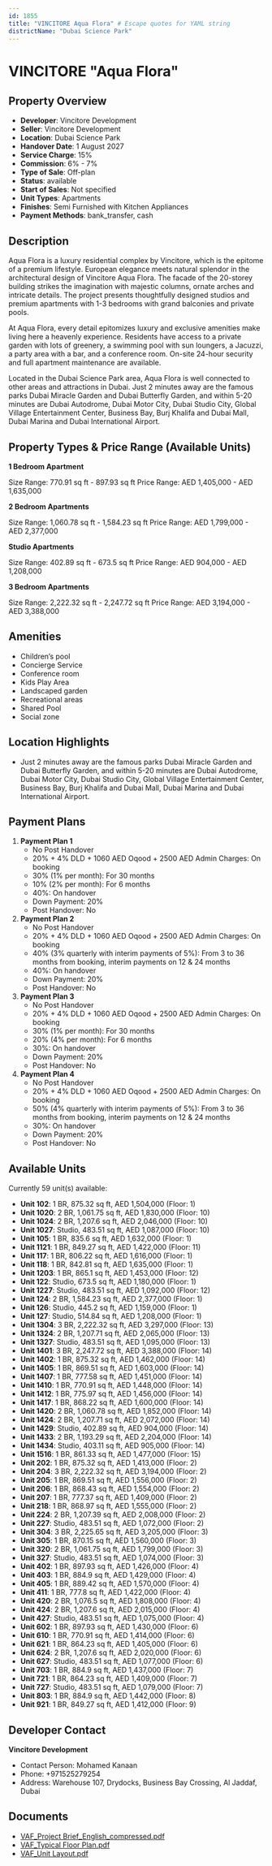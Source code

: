 ```yaml
---
id: 1855
title: "VINCITORE Aqua Flora" # Escape quotes for YAML string
districtName: "Dubai Science Park"
---
```


# VINCITORE "Aqua Flora"

## Property Overview
- **Developer**: Vincitore Development
- **Seller**: Vincitore Development
- **Location**: Dubai Science Park
- **Handover Date**: 1 August 2027
- **Service Charge**: 15%
- **Commission**: 6% - 7%
- **Type of Sale**: Off-plan
- **Status**: available
- **Start of Sales**: Not specified
- **Unit Types**: Apartments
- **Finishes**: Semi Furnished with Kitchen Appliances
- **Payment Methods**: bank_transfer, cash

## Description
Aqua Flora is a luxury residential complex by Vincitore, which is the epitome of a premium lifestyle. European elegance meets natural splendor in the architectural design of Vincitore Aqua Flora. The facade of the 20-storey building strikes the imagination with majestic columns, ornate arches and intricate details. The project presents thoughtfully designed studios and premium apartments with 1-3 bedrooms with grand balconies and private pools. 

 At Aqua Flora, every detail epitomizes luxury and exclusive amenities make living here a heavenly experience. Residents have access to a private garden with lots of greenery, a swimming pool with sun loungers, a Jacuzzi, a party area with a bar, and a conference room. On-site 24-hour security and full apartment maintenance are available. 

 Located in the Dubai Science Park area, Aqua Flora is well connected to other areas and attractions in Dubai. Just 2 minutes away are the famous parks Dubai Miracle Garden and Dubai Butterfly Garden, and within 5-20 minutes are Dubai Autodrome, Dubai Motor City, Dubai Studio City, Global Village Entertainment Center, Business Bay, Burj Khalifa and Dubai Mall, Dubai Marina and Dubai International Airport.

## Property Types & Price Range (Available Units)
**1 Bedroom Apartment**

Size Range: 770.91 sq ft - 897.93 sq ft
Price Range: AED 1,405,000 - AED 1,635,000

**2 Bedroom Apartments**

Size Range: 1,060.78 sq ft - 1,584.23 sq ft
Price Range: AED 1,799,000 - AED 2,377,000

**Studio Apartments**

Size Range: 402.89 sq ft - 673.5 sq ft
Price Range: AED 904,000 - AED 1,208,000

**3 Bedroom Apartments**

Size Range: 2,222.32 sq ft - 2,247.72 sq ft
Price Range: AED 3,194,000 - AED 3,388,000

## Amenities
- Children’s pool
- Concierge Service
- Conference room
- Kids Play Area
- Landscaped garden
- Recreational areas
- Shared Pool
- Social zone

## Location Highlights
- Just 2 minutes away are the famous parks Dubai Miracle Garden and Dubai Butterfly Garden, and within 5-20 minutes are Dubai Autodrome, Dubai Motor City, Dubai Studio City, Global Village Entertainment Center, Business Bay, Burj Khalifa and Dubai Mall, Dubai Marina and Dubai International Airport.

## Payment Plans
1. **Payment Plan 1**
   - No Post Handover
   - 20% + 4% DLD + 1060 AED Oqood + 2500 AED Admin Charges: On booking
   - 30% (1% per month): For 30 months
   - 10% (2% per month): For 6 months
   - 40%: On handover
   - Down Payment: 20%
   - Post Handover: No
2. **Payment Plan 2**
   - No Post Handover
   - 20% + 4% DLD + 1060 AED Oqood + 2500 AED Admin Charges: On booking
   - 40% (3% quarterly with interim payments of 5%): From 3 to 36 months from booking, interim payments on 12 & 24 months
   - 40%: On handover
   - Down Payment: 20%
   - Post Handover: No
3. **Payment Plan 3**
   - No Post Handover
   - 20% + 4% DLD + 1060 AED Oqood + 2500 AED Admin Charges: On booking
   - 30% (1% per month): For 30 months
   - 20% (4% per month): For 6 months
   - 30%: On handover
   - Down Payment: 20%
   - Post Handover: No
4. **Payment Plan 4**
   - No Post Handover
   - 20% + 4% DLD + 1060 AED Oqood + 2500 AED Admin Charges: On booking
   - 50% (4% quarterly with interim payments of 5%): From 3 to 36 months from booking, interim payments on 12 & 24 months
   - 30%: On handover
   - Down Payment: 20%
   - Post Handover: No

## Available Units
Currently 59 unit(s) available:
- **Unit 102**: 1 BR, 875.32 sq ft, AED 1,504,000 (Floor: 1)
- **Unit 1020**: 2 BR, 1,061.75 sq ft, AED 1,830,000 (Floor: 10)
- **Unit 1024**: 2 BR, 1,207.6 sq ft, AED 2,046,000 (Floor: 10)
- **Unit 1027**: Studio, 483.51 sq ft, AED 1,087,000 (Floor: 10)
- **Unit 105**: 1 BR, 835.6 sq ft, AED 1,632,000 (Floor: 1)
- **Unit 1121**: 1 BR, 849.27 sq ft, AED 1,422,000 (Floor: 11)
- **Unit 117**: 1 BR, 806.22 sq ft, AED 1,616,000 (Floor: 1)
- **Unit 118**: 1 BR, 842.81 sq ft, AED 1,635,000 (Floor: 1)
- **Unit 1203**: 1 BR, 865.1 sq ft, AED 1,453,000 (Floor: 12)
- **Unit 122**: Studio, 673.5 sq ft, AED 1,180,000 (Floor: 1)
- **Unit 1227**: Studio, 483.51 sq ft, AED 1,092,000 (Floor: 12)
- **Unit 124**: 2 BR, 1,584.23 sq ft, AED 2,377,000 (Floor: 1)
- **Unit 126**: Studio, 445.2 sq ft, AED 1,159,000 (Floor: 1)
- **Unit 127**: Studio, 514.84 sq ft, AED 1,208,000 (Floor: 1)
- **Unit 1304**: 3 BR, 2,222.32 sq ft, AED 3,297,000 (Floor: 13)
- **Unit 1324**: 2 BR, 1,207.71 sq ft, AED 2,065,000 (Floor: 13)
- **Unit 1327**: Studio, 483.51 sq ft, AED 1,095,000 (Floor: 13)
- **Unit 1401**: 3 BR, 2,247.72 sq ft, AED 3,388,000 (Floor: 14)
- **Unit 1402**: 1 BR, 875.32 sq ft, AED 1,462,000 (Floor: 14)
- **Unit 1405**: 1 BR, 869.51 sq ft, AED 1,603,000 (Floor: 14)
- **Unit 1407**: 1 BR, 777.58 sq ft, AED 1,451,000 (Floor: 14)
- **Unit 1410**: 1 BR, 770.91 sq ft, AED 1,448,000 (Floor: 14)
- **Unit 1412**: 1 BR, 775.97 sq ft, AED 1,456,000 (Floor: 14)
- **Unit 1417**: 1 BR, 868.22 sq ft, AED 1,600,000 (Floor: 14)
- **Unit 1420**: 2 BR, 1,060.78 sq ft, AED 1,852,000 (Floor: 14)
- **Unit 1424**: 2 BR, 1,207.71 sq ft, AED 2,072,000 (Floor: 14)
- **Unit 1429**: Studio, 402.89 sq ft, AED 904,000 (Floor: 14)
- **Unit 1433**: 2 BR, 1,193.29 sq ft, AED 2,204,000 (Floor: 14)
- **Unit 1434**: Studio, 403.11 sq ft, AED 905,000 (Floor: 14)
- **Unit 1516**: 1 BR, 861.33 sq ft, AED 1,477,000 (Floor: 15)
- **Unit 202**: 1 BR, 875.32 sq ft, AED 1,413,000 (Floor: 2)
- **Unit 204**: 3 BR, 2,222.32 sq ft, AED 3,194,000 (Floor: 2)
- **Unit 205**: 1 BR, 869.51 sq ft, AED 1,556,000 (Floor: 2)
- **Unit 206**: 1 BR, 868.43 sq ft, AED 1,554,000 (Floor: 2)
- **Unit 207**: 1 BR, 777.37 sq ft, AED 1,409,000 (Floor: 2)
- **Unit 218**: 1 BR, 868.97 sq ft, AED 1,555,000 (Floor: 2)
- **Unit 224**: 2 BR, 1,207.39 sq ft, AED 2,008,000 (Floor: 2)
- **Unit 227**: Studio, 483.51 sq ft, AED 1,072,000 (Floor: 2)
- **Unit 304**: 3 BR, 2,225.65 sq ft, AED 3,205,000 (Floor: 3)
- **Unit 305**: 1 BR, 870.15 sq ft, AED 1,560,000 (Floor: 3)
- **Unit 320**: 2 BR, 1,061.75 sq ft, AED 1,799,000 (Floor: 3)
- **Unit 327**: Studio, 483.51 sq ft, AED 1,074,000 (Floor: 3)
- **Unit 402**: 1 BR, 897.93 sq ft, AED 1,426,000 (Floor: 4)
- **Unit 403**: 1 BR, 884.9 sq ft, AED 1,429,000 (Floor: 4)
- **Unit 405**: 1 BR, 889.42 sq ft, AED 1,570,000 (Floor: 4)
- **Unit 411**: 1 BR, 777.8 sq ft, AED 1,422,000 (Floor: 4)
- **Unit 420**: 2 BR, 1,076.5 sq ft, AED 1,808,000 (Floor: 4)
- **Unit 424**: 2 BR, 1,207.6 sq ft, AED 2,015,000 (Floor: 4)
- **Unit 427**: Studio, 483.51 sq ft, AED 1,075,000 (Floor: 4)
- **Unit 602**: 1 BR, 897.93 sq ft, AED 1,430,000 (Floor: 6)
- **Unit 610**: 1 BR, 770.91 sq ft, AED 1,414,000 (Floor: 6)
- **Unit 621**: 1 BR, 864.23 sq ft, AED 1,405,000 (Floor: 6)
- **Unit 624**: 2 BR, 1,207.6 sq ft, AED 2,020,000 (Floor: 6)
- **Unit 627**: Studio, 483.51 sq ft, AED 1,077,000 (Floor: 6)
- **Unit 703**: 1 BR, 884.9 sq ft, AED 1,437,000 (Floor: 7)
- **Unit 721**: 1 BR, 864.23 sq ft, AED 1,409,000 (Floor: 7)
- **Unit 727**: Studio, 483.51 sq ft, AED 1,079,000 (Floor: 7)
- **Unit 803**: 1 BR, 884.9 sq ft, AED 1,442,000 (Floor: 8)
- **Unit 921**: 1 BR, 849.27 sq ft, AED 1,412,000 (Floor: 9)

## Developer Contact
**Vincitore Development**
- Contact Person: Mohamed Kanaan
- Phone: +971525279254
- Address: Warehouse 107, Drydocks, Business Bay Crossing, Al Jaddaf, Dubai

## Documents
- [VAF_Project Brief_English_compressed.pdf](https://cdn.geniemap.net/2024/05/15/QtTCWxGM4LhGiyIDd4WsnfJu5384JtJ3Sw70FsH9.pdf)
- [VAF_Typical Floor Plan.pdf](https://cdn.geniemap.net/2024/05/15/6MMbELo7J5HlJg63xw0BmFFAcuqIlCBkgdOGCYHI.pdf)
- [VAF_Unit Layout.pdf](https://cdn.geniemap.net/2024/05/15/fzDdBsCAf8dLmEmArwKTYMsPVz7pwe6ZiZwuMpvZ.pdf)
